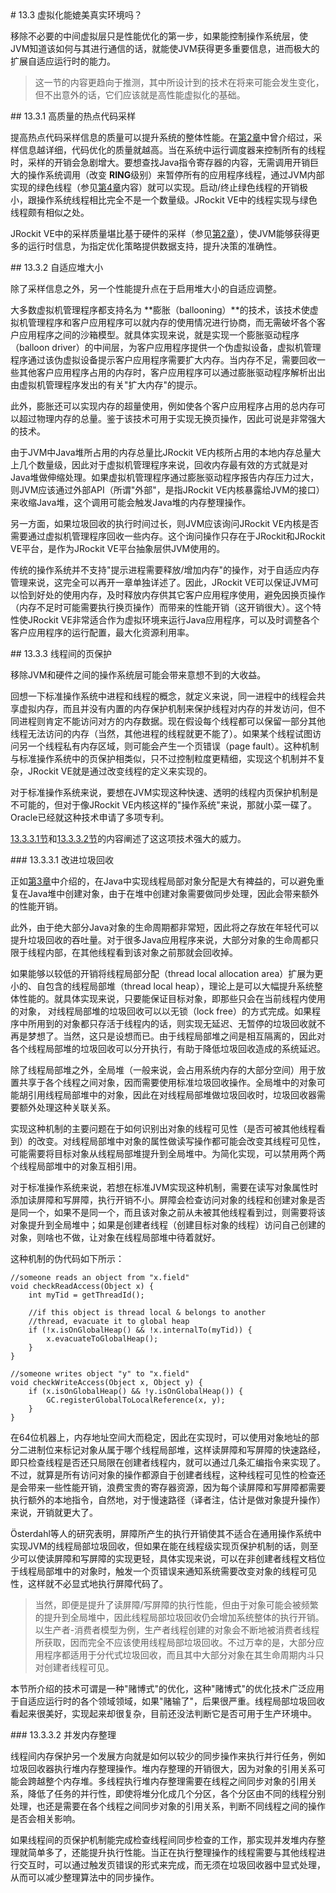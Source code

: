 <a name="13.3" />
# 13.3 虚拟化能媲美真实环境吗？

移除不必要的中间虚拟层只是性能优化的第一步，如果能控制操作系统层，使JVM知道该如何与其进行通信的话，就能使JVM获得更多重要信息，进而极大的扩展自适应运行时的能力。

>这一节的内容更趋向于推测，其中所设计到的技术在将来可能会发生变化，但不出意外的话，它们应该就是高性能虚拟化的基础。

<a name="13.3.1" />
## 13.3.1 高质量的热点代码采样

提高热点代码采样信息的质量可以提升系统的整体性能。在[第2章][1]中曾介绍过，采样信息越详细，代码优化的质量就越高。当在系统中运行调度器来控制所有的线程时，采样的开销会急剧增大。要想查找Java指令寄存器的内容，无需调用开销巨大的操作系统调用（改变 **RING**级别）来暂停所有的应用程序线程，通过JVM内部实现的绿色线程（参见[第4章][2]内容）就可以实现。启动/终止绿色线程的开销极小，跟操作系统线程相比完全不是一个数量级。JRockit VE中的线程实现与绿色线程颇有相似之处。

JRockit VE中的采样质量堪比基于硬件的采样（参见[第2章][1]），使JVM能够获得更多的运行时信息，为指定优化策略提供数据支持，提升决策的准确性。

<a name="13.3.2" />
## 13.3.2 自适应堆大小

除了采样信息之外，另一个性能提升点在于启用堆大小的自适应调整。

大多数虚拟机管理程序都支持名为 **膨胀（ballooning）**的技术，该技术使虚拟机管理程序和客户应用程序可以就内存的使用情况进行协商，而无需破坏各个客户应用程序之间的沙箱模型。就具体实现来说，就是实现一个膨胀驱动程序（balloon driver）的中间层，为客户应用程序提供一个伪虚拟设备，虚拟机管理程序通过该伪虚拟设备提示客户应用程序需要扩大内存。当内存不足，需要回收一些其他客户应用程序占用的内存时，客户应用程序可以通过膨胀驱动程序解析出出由虚拟机管理程序发出的有关"扩大内存"的提示。

此外，膨胀还可以实现内存的超量使用，例如使各个客户应用程序占用的总内存可以超过物理内存的总量。鉴于该技术可用于实现无换页操作，因此可说是非常强大的技术。

由于JVM中Java堆所占用的内存总量比JRockit VE内核所占用的本地内存总量大上几个数量级，因此对于虚拟机管理程序来说，回收内存最有效的方式就是对Java堆做伸缩处理。如果虚拟机管理程序通过膨胀驱动程序报告内存压力过大，则JVM应该通过外部API（所谓"外部"，是指JRockit VE内核暴露给JVM的接口）来收缩Java堆，这个调用可能会触发Java堆的内存整理操作。

另一方面，如果垃圾回收的执行时间过长，则JVM应该询问JRockit VE内核是否需要通过虚拟机管理程序回收一些内存。这个询问操作只存在于JRockit和JRockit VE平台，是作为JRockit VE平台抽象层供JVM使用的。

传统的操作系统并不支持"提示进程需要释放/增加内存"的操作，对于自适应内存管理来说，这完全可以再开一章单独详述了。因此，JRockit VE可以保证JVM可以恰到好处的使用内存，及时释放内存供其它客户应用程序使用，避免因换页操作（内存不足时可能需要执行换页操作）而带来的性能开销（这开销很大）。这个特性使JRockit VE非常适合作为虚拟环境来运行Java应用程序，可以及时调整各个客户应用程序的运行配置，最大化资源利用率。

<a name="13.3.3" />
## 13.3.3 线程间的页保护

移除JVM和硬件之间的操作系统层可能会带来意想不到的大收益。

回想一下标准操作系统中进程和线程的概念，就定义来说，同一进程中的线程会共享虚拟内存，而且并没有内置的内存保护机制来保护线程对内存的并发访问，但不同进程则肯定不能访问对方的内存数据。现在假设每个线程都可以保留一部分其他线程无法访问的内存（当然，其他进程的线程就更不能了）。如果某个线程试图访问另一个线程私有内存区域，则可能会产生一个页错误（page fault）。这种机制与标准操作系统中的页保护相类似，只不过控制粒度更精细，实现这个机制并不复杂，JRockit VE就是通过改变线程的定义来实现的。

对于标准操作系统来说，要想在JVM实现这种快速、透明的线程内页保护机制是不可能的，但对于像JRockit VE内核这样的"操作系统"来说，那就小菜一碟了。Oracle已经就这种技术申请了多项专利。

[13.3.3.1节][3]和[13.3.3.2节][4]的内容阐述了这这项技术强大的威力。

<a name="13.3.3.1" />
### 13.3.3.1 改进垃圾回收

正如[第3章][5]中介绍的，在Java中实现线程局部对象分配是大有裨益的，可以避免重复在Java堆中创建对象，由于在堆中创建对象需要做同步处理，因此会带来额外的性能开销。

此外，由于绝大部分Java对象的生命周期都非常短，因此将之存放在年轻代可以提升垃圾回收的吞吐量。对于很多Java应用程序来说，大部分对象的生命周都只限于线程内部，在其他线程看到该对象之前那就会回收掉。

如果能够以较低的开销将线程局部分配（thread local allocation area）扩展为更小的、自包含的线程局部堆（thread local heap），理论上是可以大幅提升系统整体性能的。就具体实现来说，只要能保证目标对象，即那些只会在当前线程内使用的对象， 对线程局部堆的垃圾回收可以以无锁（lock free）的方式完成。如果程序中所用到的对象都只存活于线程内的话，则实现无延迟、无暂停的垃圾回收就不再是梦想了。当然，这只是设想而已。由于线程局部堆之间是相互隔离的，因此对各个线程局部堆的垃圾回收可以分开执行，有助于降低垃圾回收造成的系统延迟。

除了线程局部堆之外，全局堆（一般来说，会占用系统内存的大部分空间）用于放置共享于各个线程之间对象，因而需要使用标准垃圾回收操作。全局堆中的对象可能胡引用线程局部堆中的对象，因此在对线程局部堆做垃圾回收时，垃圾回收器需要额外处理这种关联关系。

实现这种机制的主要问题在于如何识别出对象的线程可见性（是否可被其他线程看到）的改变。对线程局部堆中对象的属性做读写操作都可能会改变其线程可见性，可能需要将目标对象从线程局部堆提升到全局堆中。为简化实现，可以禁用两个两个线程局部堆中的对象互相引用。

对于标准操作系统来说，若想在标准JVM实现这种机制，需要在读写对象属性时添加读屏障和写屏障，执行开销不小。屏障会检查访问对象的线程和创建对象是否是同一个，如果不是同一个，而且该对象之前从未被其他线程看到过，则需要将该对象提升到全局堆中；如果是创建者线程（创建目标对象的线程）访问自己创建的对象，则啥也不做，让对象在线程局部堆中待着就好。

这种机制的伪代码如下所示：

    //someone reads an object from "x.field"
    void checkReadAccess(Object x) {
        int myTid = getThreadId();
    
        //if this object is thread local & belongs to another
        //thread, evacuate it to global heap
        if (!x.isOnGlobalHeap() && !x.internalTo(myTid)) {
            x.evacuateToGlobalHeap();
        }
    }

    //someone writes object "y" to "x.field"
    void checkWriteAccess(Object x, Object y) {
        if (x.isOnGlobalHeap() && !y.isOnGlobalHeap()) {
            GC.registerGlobalToLocalReference(x, y);
        }
    }

在64位机器上，内存地址空间大而稳定，因此在实现时，可以使用对象地址的部分二进制位来标记对象从属于哪个线程局部堆，这样读屏障和写屏障的快速路经，即只检查线程是否还只局限在创建者线程内，就可以通过几条汇编指令来实现了。不过，就算是所有访问对象的操作都源自于创建者线程，这种线程可见性的检查还是会带来一些性能开销，浪费宝贵的寄存器资源，因为每个读屏障和写屏障都需要执行额外的本地指令，自然地，对于慢速路径（译者注，估计是做对象提升操作）来说，开销就更大了。

Österdahl等人的研究表明，屏障所产生的执行开销使其不适合在通用操作系统中实现JVM的线程局部垃圾回收，但如果在能在线程级实现页保护机制的话，则至少可以使读屏障和写屏障的实现更轻，具体实现来说，可以在非创建者线程文档位于线程局部堆中的对象时，触发一个页错误来通知系统需要改变对象的线程可见性，这样就不必显式地执行屏障代码了。

>当然，即便是提升了读屏障/写屏障的执行性能，但由于对象可能会被频繁的提升到全局堆中，因此线程局部垃圾回收仍会增加系统整体的执行开销。以生产者-消费者模型为例，生产者线程创建的对象会不断地被消费者线程所获取，因而完全不应该使用线程局部垃圾回收。不过万幸的是，大部分应用程序都适用于分代式垃圾回收，而且其中大部分对象在其生命周期内斗只对创建者线程可见。

本节所介绍的技术可谓是一种"赌博式"的优化，这种"赌博式"的优化技术广泛应用于自适应运行时的各个领域领域，如果"赌输了"，后果很严重。线程局部垃圾回收看起来很美好，实现起来却很复杂，目前还没法判断它是否可用于生产环境中。

<a name="13.3.3.2" />
### 13.3.3.2 并发内存整理

线程间内存保护另一个发展方向就是如何以较少的同步操作来执行并行任务，例如垃圾回收器执行堆内存整理操作。堆内存整理的开销很大，因为对象的引用关系可能会跨越整个内存堆。多线程执行堆内存整理需要在线程之间同步对象的引用关系，降低了任务的并行性，即使将堆分化成几个分区，各个分区由不同的线程分别处理，也还是需要在各个线程之间同步对象的引用关系，判断不同线程之间的操作是否会相关影响。

如果线程间的页保护机制能完成检查线程间同步检查的工作，那实现并发堆内存整理就简单多了，还能提升执行性能。当正在执行整理操作的线程需要与其他线程进行交互时，可以通过触发页错误的形式来完成，而无须在垃圾回收器中显式处理，从而可以减少整理算法中的同步操作。









[1]:    ../chap2/2.md#2
[2]:    ../chap4/4.md#4
[3]:    #13.3.3.1
[4]:    #13.3.3.2
[5]:    ../chap3/3.md#3
